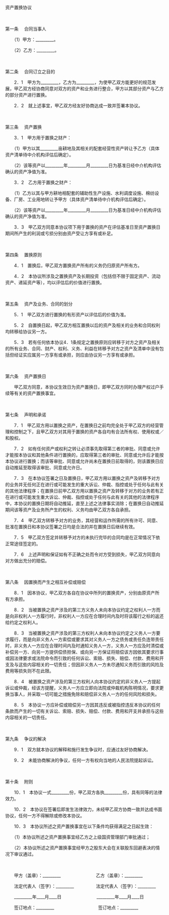 



资产置换协议



 

　　

第一条
　合同当事人

　　（1）甲方：_________。

　　（2）乙方：_________。

　　

第二条
　合同订立之目的

　　2．1　甲方为_________，乙方为_________，为使甲乙双方能更好的规范发展，甲乙双方经协商同意对双方的资产和业务进行整合，甲方以其部分资产与乙方的部分资产进行置换。

　　2．2　就上述事宜，甲乙双方经友好协商达成一致并签署本协议。

　　

第三条
　资产置换

　　3．1　甲方用于置换之财产：

　　（1）甲方以其_________亩耕地及其相关的配套经营性资产转让予乙方（具体资产清单待中介机构评估后确定）。

　　（2）该等资产以_________年_________月_________日为基准日经中介机构评估确认的资产净值为准。

　　3．2　乙方用于置换之财产：

　　（1）乙方以其与甲方耕地相配套的辅助性生产设施、水利调度设施、棉纺设备、厂房、工业用地转让予甲方（具体资产清单待中介机构评估后确定）。

　　（2）该等资产以_________年_________月_________日为基准日经中介机构评估确认的资产净值为准。

　　3．3　甲乙双方同意本协议项下用于置换的资产在评估基准日至资产置换日期间所产生的利润或亏损分别由资产受让方享有或补足。

　　

第四条
　置换原则

　　4．1　置换后，甲乙双方置换资产所有的义务仍归原资产所有方。

　　4．2　本协议所涉及之置换资产及长期投资（包括但不限于固定资产、流动资产、递延资产等），均以评估后的价值进行置换。

　　

第五条
　资产及业务、合同的划分

　　5．1　甲乙双方进行置换的有形资产以评估后的价值为准。

　　5．2　自置换日起，甲乙双方相互置换以后的资产及相关的业务和合同权利均转移给协议另一方。

　　5．3　若有任何依本协议4．1条规定之置换原则应转移于对方之资产及相关的所有业务、合同、财产、权利、义务、利益在转移予对方之资产及清单中没有包括但经证实应属另一方享有或承担，则应由协议另一方享有或承担。

　　

第六条
　资产置换日

　　甲乙双方同意，本协议生效日为资产置换日，即甲乙双方同时办理产权过户手续等有关的资产置换事宜。

　　

第七条
　声明和承诺

　　7．1　甲乙双方用以置换之资产，在置换日之前均完全处于甲乙双方的经营管理和控制之下，且甲乙双方对其用于置换的资产各自均有合法所有权、使用权或／和股权。

　　7．2　如有任何资产或权利之转让必须事先取得第三者的审批、同意或允许才能按本协议和其他条件进行置换的，应取得第三者的审批、同意或允许后才能按本协议进行置换；而该等审批、同意或允许尚未在置换日前取得的，则该置换日应自动推延至取得该审批、同意或允许日。

　　7．3　在本协议签署之日及置换日，甲乙双方用以置换之资产及转移予对方的业务并无任何正在进行或可能发生的重大诉讼、仲裁、指控或处于任何与此有关的其他法律程序；在置换日前甲乙双方用以置换之资产及转移于对方的业务若有正在进行或可能发生重大诉讼、仲裁、指控或处于任何与此有关的其他的法律程序中，本协议的置换日期将自动推延，直至上述之法律事实消除；在置换日自动推延期间该等资产及业务所产生的权利、义务均由甲乙双方各自承担。

　　7．4　甲乙双方转移予对方的业务，其经营和运作所需的所有许可、同意、批准在置换日和本协议签署之日均是合法的并在置换日后继续有效。

　　7．5　甲乙双方签定并转移予对方的未执行完毕的合同均是在正常情况下依正常途径签定的。

　　7．6　上述声明和保证如有不正确之处而令对方受到损失，甲乙双方同意向对方做出充分的赔偿。

　　

第八条
　因置换而产生之相互补偿或赔偿

　　8．1　因本协议，甲乙双方各自在协议中所列的置换资产，分别由原资产所有方承担。

　　8．2　当被置换之资产涉及的第三方义务人未向本协议约定之权利人一方而是向非权利人一方履行时，非权利人一方应在合理时间内及时将该履行之标的返还给约定之权利人。

　　8．3　当被置换之资产涉及的第三方权利人未向本协议约定之义务人一方要求履行，而是向非义务人一方索偿或要求其对义务人一方之债务或责任负连带责任时，非义务人一方应在合理时间内及时通知义务人一方，义务人一方应及时清偿或补偿另一方、向另一方提供偿债担保、或向另一方保证将赔偿该方因依其要求行事或因法律要求或法院命令而引致的任何诉讼、索赔、损失、赔偿、付款、费用和开支及与这些内容相关的一切责任；但因非义务人一方未尽通知义务而引致的风险及费用等损失则不在此限。

　　8．4　被置换之资产涉及的第三方权利人向本协议约定的非义务人一方提起诉讼或仲裁，经该方提醒，义务人一方应立即向法院或仲裁机构陈明情况，要求更换当事人，并采取一切可能之措施免除和赔偿非义务人一方的任何风险和损失。

　　8．5　本协议一方应补偿或赔偿另一方因其违反或被指控违反本协议的任何条款而产生的一切有关诉讼、索赔、损失、赔偿、付款、费用和开支并承担与这些内容相关的一切责任。

　　

第九条
　争议的解决

　　9．1　双方就本协议的解释和施行发生争议时，应通过友好协商解决。

　　9．2　未能协商解决的争议，任何一方有权向当地的人民法院提起诉讼。

　　

第十条
　附则

　　10．1　本协议一式_________份，甲乙双方各执_________份，具有同等的法律效力。

　　10．2　本协议在签署后即发生法律效力，未经甲乙双方协商一致并达成书面协议，任何一方不得解除或修改本协议。

　　10．3　本协议所述之资产置换事宜在以下条件均获得满足之日起生效：

　　（1）本协议所述之资产置换事宜经乙方之上级国资管理部门审批通过；

　　（2）本协议所述之资产置换事宜经甲方之股东大会在关联股东回避表决的情况下审议通过。　

　　　

　　甲方（盖章）：_________　　　　　　　　乙方（盖章）：_________　　

　　法定代表人（签字）：_________　　　　　法定代表人（签字）：_________　　

　　_________年____月____日　　　　　　　　_________年____月____日　　

　　签订地点：_________　　　　　　　　　　签订地点：_________